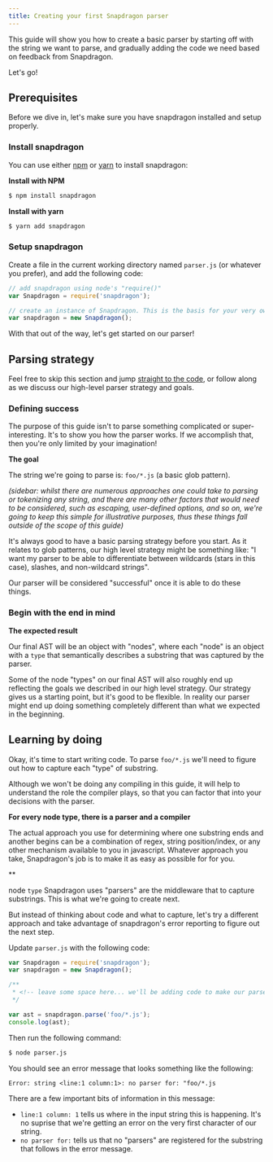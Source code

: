 ```yaml
---
title: Creating your first Snapdragon parser
---
```


This guide will show you how to create a basic parser by starting off with the string we want to parse, and gradually adding the code we need based on feedback from Snapdragon.

Let's go!

## Prerequisites

Before we dive in, let's make sure you have snapdragon installed and setup properly.

### Install snapdragon

You can use either [npm](https://npmjs.com) or [yarn](https://yarnpkg.com/) to install snapdragon:

**Install with NPM**

```sh
$ npm install snapdragon
```

**Install with yarn**

```sh
$ yarn add snapdragon
```

### Setup snapdragon

Create a file in the current working directory named `parser.js` (or whatever you prefer), and add the following code:

```js
// add snapdragon using node's "require()"
var Snapdragon = require('snapdragon');

// create an instance of Snapdragon. This is the basis for your very own application.
var snapdragon = new Snapdragon();
```

With that out of the way, let's get started on our parser!

## Parsing strategy

Feel free to skip this section and jump [straight to the code](#learning-by-doing), or follow along as we discuss our high-level parser strategy and goals.

### Defining success

The purpose of this guide isn't to parse something complicated or super-interesting. It's to show you how the parser works. If we accomplish that, then you're only limited by your imagination!

**The goal**

The string we're going to parse is: `foo/*.js` (a basic glob pattern).

_(sidebar: whilst there are numerous approaches one could take to parsing or tokenizing any string, and there are many other factors that would need to be considered, such as escaping, user-defined options, and so on, we're going to keep this simple for illustrative purposes, thus these things fall outside of the scope of this guide)_

It's always good to have a basic parsing strategy before you start. As it relates to glob patterns, our high level strategy might be something like: "I want my parser to be able to differentiate between wildcards (stars in this case), slashes, and non-wildcard strings".

Our parser will be considered "successful" once it is able to do these things.

### Begin with the end in mind

**The expected result**

Our final AST will be an object with "nodes", where each "node" is an object with a `type` that semantically describes a substring that was captured by the parser.

Some of the node "types" on our final AST will also roughly end up reflecting the goals we described in our high level strategy. Our strategy gives us a starting point, but it's good to be flexible. In reality our parser might end up doing something completely different than what we expected in the beginning.

## Learning by doing

Okay, it's time to start writing code. To parse `foo/*.js` we'll need to figure out how to capture each "type" of substring.

Although we won't be doing any compiling in this guide, it will help to understand the role the compiler plays, so that you can factor that into your decisions with the parser.

**For every node type, there is a parser and a compiler**





The actual approach you use for determining where one substring ends and another begins can be a combination of regex, string position/index, or any other mechanism available to you in javascript. Whatever approach you take, Snapdragon's job is to make it as easy as possible for for you.

**



 node `type` Snapdragon uses "parsers" are the middleware that  to capture substrings. This is what we're going to create next.


But instead of thinking about code and what to capture, let's try a different approach and take advantage of snapdragon's error reporting to figure out the next step.

Update `parser.js` with the following code:

```js
var Snapdragon = require('snapdragon');
var snapdragon = new Snapdragon();

/**
 * <!-- leave some space here... we'll be adding code to make our parser work -->
 */

var ast = snapdragon.parse('foo/*.js');
console.log(ast);
```

Then run the following command:

```sh
$ node parser.js
```

You should see an error message that looks something like the following:

```console
Error: string <line:1 column:1>: no parser for: "foo/*.js
```

There are a few important bits of information in this message:

- `line:1 column: 1` tells us where in the input string this is happening. It's no suprise that we're getting an error on the very first character of our string.
- `no parser for:` tells us that no "parsers" are registered for the substring that follows in the error message.


###
